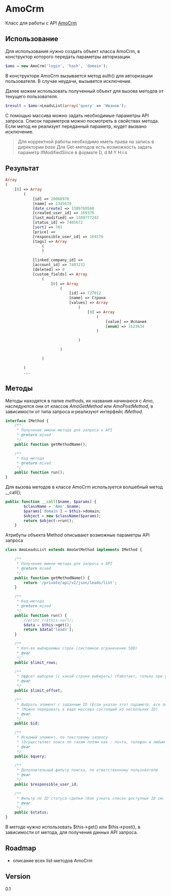 AmoCrm
=========

Класс для работы с API [AmoCrm]

Использование
-------------
Для использования нужно создать объект класса AmoCrm, в конструктор которого передать параметры авторизации.

```php
$amo = new AmoCrm('login', 'hash', 'domain');
```

В конструкторе AmoCrm вызывается метод auth() для авторизации пользователя. В случае неудачи, вызывется исключение.

Далее можем использовать полученный объект для вызова методов от текущего пользователя. 

```php
$result = $amo->LeadsList(array('query' => 'Иванов');
```

С помощью массива можно задать необходимые параметры API запроса. Список параметров можно посмотреть в свойствах метода. Если метод не реализует переданный параметр, юудет вызвано исключение. 

> Для корректной работы необходимо иметь права на запись в директории *base*
> Для Get-методов есть возможность задать параметр ifModifiedSince в формате D, d M Y H:i:s

Результат
-------------

```php
Array
(
    [0] => Array
        (
            [id] => 20068976
            [name] => 2345678
            [date_create] => 1389769560
            [created_user_id] => 169376
            [last_modified] => 1389777292
            [status_id] => 7405672
            [sort] => 701
            [price] => 
            [responsible_user_id] => 169376
            [tags] => Array
                (
                )

            [linked_company_id] => 
            [account_id] => 7403232
            [deleted] => 0
            [custom_fields] => Array
                (
                    [0] => Array
                        (
                            [id] => 727012
                            [name] => Страна
                            [values] => Array
                                (
                                    [0] => Array
                                        (
                                            [value] => Испания
                                            [enum] => 1623634
                                        )

                                )

                        )

                )

        )
        ...
```

Методы
-----------------

Методы находятся в папке *methods*, их названия начинаюся с *Amo*, наследуются они от классов *AmoGetMethod* или *AmoPostMethod*, в зависимости от типа запроса и реализуют интерфейс *IMethod*.

```php
interface IMethod {
    /**
     * Получение имени метода для запроса к API
     * @return mixed
     */
    public function getMethodName();

    /**
     * Код метода
     * @return mixed
     */
    public function run();
} 
```



Для вызова методов в классе AmoCrm используется волшебный метод __call();

```php
public function __call($name, $params) {
        $className = 'Amo'.$name;
        $params['domain'] = $this->domain;
        $object = new $className($params);
        return $object->run();
    }
```

Атрибуты объекта Method описывают возможные параметры API запроса


```php
class AmoLeadsList extends AmoGetMethod implements IMethod {

    /**
     * Получение имени метода для запроса к API
     * @return mixed
     */
    public function getMethodName() {
        return '/private/api/v2/json/leads/list';
    }

    /**
     * Код метода
     * @return mixed
     */
    public function run() {
        //print_r($this->url);
        $data = $this->get();
        return $data['leads'];
    }

    /**
     * Кол-во выбираемых строк (системное ограничение 500)
     * @var
     */
    public $limit_rows;

    /**
     * Оффсет выборки (с какой строки выбирать) (Работает, только при условии, что limit_rows тоже указан)
     * @var
     */
    public $limit_offset;

    /**
     * Выбрать элемент с заданным ID (Если указан этот параметр, все остальные игнорируются)
     * (Можно передавать в виде массива состоящий из нескольких ID)
     * @var
     */
    public $id;

    /**
     * Искомый элемент, по текстовому запросу
     * (Осуществляет поиск по таким полям как : почта, телефон и любым иным полям, Не осуществляет поиск по заметкам и         * задачам
     * @var
     */
    public $query;

    /**
     * Дополнительный фильтр поиска, по ответственному пользователю
     * @var
     */
    public $responsible_user_id;

    /**
     * Фильтр по ID статуса сделки (Как узнать список доступных ID см. здесь)
     * @var
     */
    public $status;
} 
```

В методе нужно использовать $this->get() или $this->post(), в зависимости от метода, для получения данных API запроса.


Roadmap
-----------

- описание всех list-методов AmoCrm


Version
----

0.1

[AmoCrm]:https://www.amocrm.ru/
